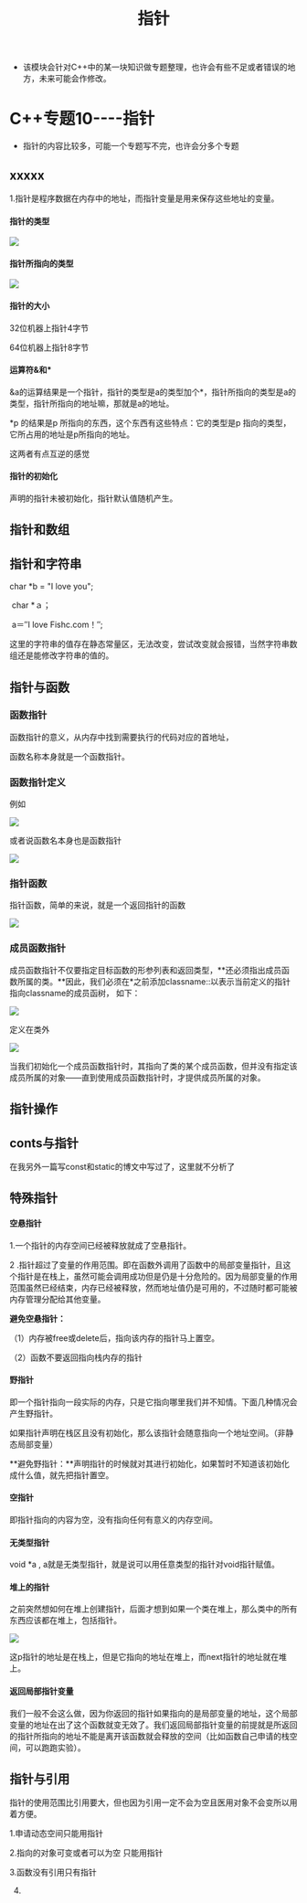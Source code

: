 ﻿---
layout: post
title:  "指针"
data: 星期二, 03. 三月 2020 07:13下午 
categories: C++
tags: 专题
---
* 该模块会针对C++中的某一块知识做专题整理，也许会有些不足或者错误的地方，未来可能会作修改。

# C++专题10----指针

* 指针的内容比较多，可能一个专题写不完，也许会分多个专题


## xxxxx 
1.指针是程序数据在内存中的地址，而指针变量是用来保存这些地址的变量。

#### 指针的类型

![](https://github.com/LLLibra/LLLibra.github.io/raw/master/_posts/imgs/20200303-221213.png)

#### 指针所指向的类型

![](https://github.com/LLLibra/LLLibra.github.io/raw/master/_posts/imgs/20200303-221256.png)

#### 指针的大小
32位机器上指针4字节 

64位机器上指针8字节


#### 运算符&和*

&a的运算结果是一个指针，指针的类型是a的类型加个*，指针所指向的类型是a的类型，指针所指向的地址嘛，那就是a的地址。

*p 的结果是p 所指向的东西，这个东西有这些特点：它的类型是p 指向的类型，它所占用的地址是p所指向的地址。

这两者有点互逆的感觉

#### 指针的初始化
声明的指针未被初始化，指针默认值随机产生。


## 指针和数组



## 指针和字符串 


char *b = "I love you";

​ char *ａ；

​ a＝″I love Fishc.com！″;

这里的字符串的值存在静态常量区，无法改变，尝试改变就会报错，当然字符串数组还是能修改字符串的值的。



## 指针与函数

### 函数指针
函数指针的意义，从内存中找到需要执行的代码对应的首地址， 

函数名称本身就是一个函数指针。

### 函数指针定义

>
例如
>
![](https://github.com/LLLibra/LLLibra.github.io/raw/master/_posts/imgs/20200314-191001.png)
>
或者说函数名本身也是函数指针
>
![](https://github.com/LLLibra/LLLibra.github.io/raw/master/_posts/imgs/20200314-191115.png)


### 指针函数
指针函数，简单的来说，就是一个返回指针的函数

![](https://github.com/LLLibra/LLLibra.github.io/raw/master/_posts/imgs/20200314-191456.png)

### 成员函数指针
成员函数指针不仅要指定目标函数的形参列表和返回类型，**还必须指出成员函数所属的类。**因此，我们必须在*之前添加classname::以表示当前定义的指针指向classname的成员函树， 如下：

![](https://github.com/LLLibra/LLLibra.github.io/raw/master/_posts/imgs/20200314-192818.png)

定义在类外

![](https://github.com/LLLibra/LLLibra.github.io/raw/master/_posts/imgs/20200314-192847.png)

当我们初始化一个成员函数指针时，其指向了类的某个成员函数，但并没有指定该成员所属的对象——直到使用成员函数指针时，才提供成员所属的对象。

## 指针操作

## conts与指针
在我另外一篇写const和static的博文中写过了，这里就不分析了

## 特殊指针
#### 空悬指针
1.一个指针的内存空间已经被释放就成了空悬指针。

2 .指针超过了变量的作用范围。即在函数外调用了函数中的局部变量指针，且这个指针是在栈上，虽然可能会调用成功但是仍是十分危险的。因为局部变量的作用范围虽然已经结束，内存已经被释放，然而地址值仍是可用的，不过随时都可能被内存管理分配给其他变量。


**避免空悬指针：**

（1）内存被free或delete后，指向该内存的指针马上置空。

（2）函数不要返回指向栈内存的指针
#### 野指针
即一个指针指向一段实际的内存，只是它指向哪里我们并不知情。下面几种情况会产生野指针。

如果指针声明在栈区且没有初始化，那么该指针会随意指向一个地址空间。（非静态局部变量）

**避免野指针：**声明指针的时候就对其进行初始化，如果暂时不知道该初始化成什么值，就先把指针置空。


#### 空指针

即指针指向的内容为空，没有指向任何有意义的内存空间。

#### 无类型指针
void *a , a就是无类型指针，就是说可以用任意类型的指针对void指针赋值。

#### 堆上的指针
之前突然想如何在堆上创建指针，后面才想到如果一个类在堆上，那么类中的所有东西应该都在堆上，包括指针。

![](https://github.com/LLLibra/LLLibra.github.io/raw/master/_posts/imgs/20200304-152605.png)

这p指针的地址是在栈上，但是它指向的地址在堆上，而next指针的地址就在堆上。

#### 返回局部指针变量
我们一般不会这么做，因为你返回的指针如果指向的是局部变量的地址，这个局部变量的地址在出了这个函数就变无效了。我们返回局部指针变量的前提就是所返回的指针所指向的地址不能是离开该函数就会释放的空间（比如函数自己申请的栈空间，可以跑跑实验）。

## 指针与引用
指针的使用范围比引用要大，但也因为引用一定不会为空且医用对象不会变所以用着方便。

1.申请动态空间只能用指针

2.指向的对象可变或者可以为空 只能用指针

3.函数没有引用只有指针

4.














